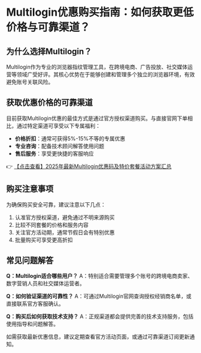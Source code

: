 # Multilogin优惠购买指南：如何获取更低价格与可靠渠道？

## 为什么选择Multilogin？

Multilogin作为专业的浏览器指纹管理工具，在跨境电商、广告投放、社交媒体运营等领域广受好评。其核心优势在于能够创建和管理多个独立的浏览器环境，有效避免账号关联风险。

## 获取优惠价格的可靠渠道

目前获取Multilogin优惠的最佳方式是通过官方授权渠道购买。与直接官网下单相比，通过特定渠道可享受以下专属福利：

- **价格折扣**：通常可获得5%-15%不等的专属优惠
- **专业咨询**：配备技术顾问解答使用问题
- **售后服务**：享受更快捷的客服响应

👉 [【点击查看】2025年最新Multilogin优惠码及特价套餐活动方案汇总](https://bit.ly/multIlogin)

## 购买注意事项

为确保购买安全可靠，建议注意以下几点：

1. 认准官方授权渠道，避免通过不明来源购买
2. 比较不同套餐的价格和服务内容
3. 关注官方活动期，通常节假日会有特别优惠
4. 批量购买可享受更高折扣

## 常见问题解答

**Q：Multilogin适合哪些用户？**
A：特别适合需要管理多个账号的跨境电商卖家、数字营销人员和社交媒体运营者。

**Q：如何验证渠道的可靠性？**
A：可通过Multilogin官网查询授权经销商名单，或直接联系官方客服确认。

**Q：购买后如何获取技术支持？**
A：正规渠道都会提供完善的技术支持服务，包括使用指导和问题解答。

如需获取最新优惠信息，建议定期查看官方活动页面，或通过可靠渠道订阅更新通知。
